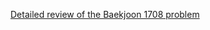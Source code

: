 [Detailed review of the Baekjoon 1708 problem](https://choicube84.github.io/study/2024/05/19/baekjoon_1708.html)
